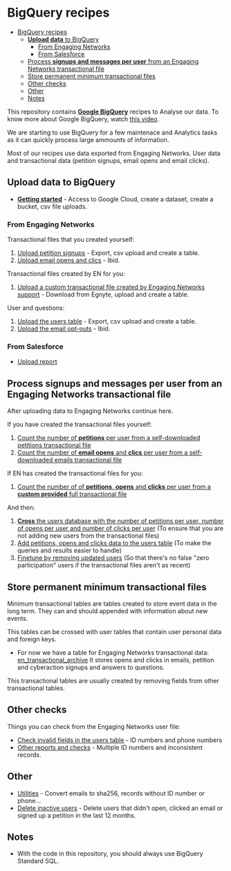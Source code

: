 # BigQuery recipes

<!-- TOC -->

- [BigQuery recipes](#bigquery-recipes)
    - [**Upload data** to BigQuery](#upload-data-to-bigquery)
        - [From Engaging Networks](#from-engaging-networks)
        - [From Salesforce](#from-salesforce)
    - [Process **signups and messages per user** from an Engaging Networks transactional file](#process-signups-and-messages-per-user-from-an-engaging-networks-transactional-file)
    - [Store permanent minimum transactional files](#store-permanent-minimum-transactional-files)
    - [Other checks](#other-checks)
    - [Other](#other)
    - [Notes](#notes)

<!-- /TOC -->

This repository contains **[Google BigQuery](https://bigquery.cloud.google.com/)** recipes to Analyse our data. To know more about Google BigQuery, watch [this video](https://www.youtube.com/watch?v=eyBK9nj-7AA).

We are starting to use BigQuery for a few maintenace and Analytics tasks as it can quickly process large ammounts of information.

Most of our recipes use data exported from Engaging Networks. User data and transactional data (petition signups, email opens and email clicks).

## **Upload data** to BigQuery

- **[Getting started](prepare-to-bigquery.md)** - Access to Google Cloud, create a dataset, create a bucket, csv file uploads.

### From Engaging Networks

Transactional files that you created yourself:

1. [Upload petition signups](upload-petitions-transactional.md) - Export, csv upload and create a table.
2. [Upload email opens and clics](upload-mails-transactional.md) - Ibid.

Transactional files created by EN for you:

1. [Upload a custom transactional file created by Engaging Networks support](upload-custom-transactional.md) - Download from Egnyte, upload and create a table.

User and questions:

1. [Upload the users table](upload-users-table.md) - Export, csv upload and create a table.
2. [Upload the email opt-outs](upload-optouts.md) - Ibid.

### From Salesforce

- [Upload report](upload-from-salesforce.md)

## Process **signups and messages per user** from an Engaging Networks transactional file

After uploading data to Engaging Networks continue here.

If you have created the transactional files yourself:

1. [Count the number of **petitions** per user from a self-downloaded petitions transactional file](count-petitions-per-user-from-transactional.sql)
2. [Count the number of **email opens** and **clics** per user from a self-downloaded emails transactional file](count-messages-per-user-from-transactional.sql)

If EN has created the transactional files for you:

1. [Count the number of of **petitions**, **opens** and **clicks** per user from a **custom provided** full transactional file](process-custom-transactional.md)

And then:

1. [**Cross** the users database with the number of petitions per user, number of opens per user and number of clicks per user](cross-signups-opens-clics-with-users.md) (To ensure that you are not adding new users from the transactional files)
2. [Add petitions, opens and clicks data to the users table](enhance-users-table.md) (To make the queries and results easier to handle)
3. [Finetune by removing updated users](tune-updated-users.md) (So that there's no false "zero participation" users if the transactional files aren't as recent)

## Store permanent minimum transactional files

Minimum transactional tables are tables created to store event data in the long term. They can and should appended with information about new events.

This tables can be crossed with user tables that contain user personal data and foreign keys.

- For now we have a table for Engaging Networks transactional data: [en_transactional_archive](en_transactional_archive.md) It stores opens and clicks in emails, petition and cyberaction signups and answers to questions.

This transactional tables are usually created by removing fields from other transactional tables.

## Other checks

Things you can check from the Engaging Networks user file:

- [Check invalid fields in the users table](check-invalid-from-users.md) - ID numbers and phone numbers
- [Other reports and checks](other-reports.md) - Multiple ID numbers and inconsistent records.

## Other

- [Utilities](utilities.md) - Convert emails to sha256, records without ID number or phone...
- [Delete inactive users](delete-inactive.md) - Delete users that didn't open, clicked an email or signed up a petition in the last 12 months.

## Notes

- With the code in this repository, you should always use BigQuery Standard SQL.
